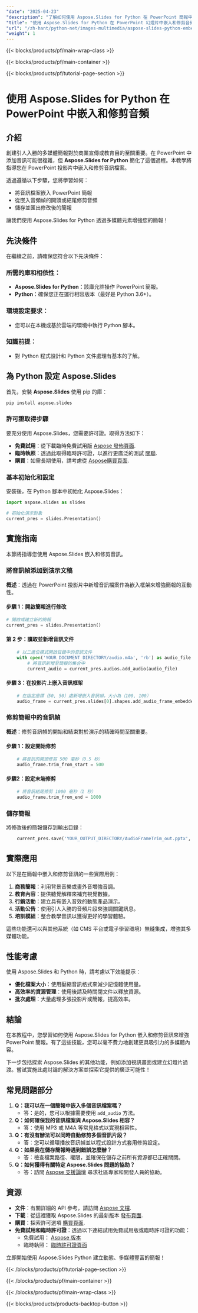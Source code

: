 ```yaml
---
"date": "2025-04-23"
"description": "了解如何使用 Aspose.Slides for Python 在 PowerPoint 簡報中嵌入和修剪音訊。使用多媒體無縫增強您的投影片。"
"title": "使用 Aspose.Slides for Python 在 PowerPoint 幻燈片中嵌入和修剪音頻"
"url": "/zh-hant/python-net/images-multimedia/aspose-slides-python-embed-trim-audio-powerpoint/"
"weight": 1
---
```


{{< blocks/products/pf/main-wrap-class >}}

{{< blocks/products/pf/main-container >}}

{{< blocks/products/pf/tutorial-page-section >}}
# 使用 Aspose.Slides for Python 在 PowerPoint 中嵌入和修剪音頻

## 介紹

創建引人入勝的多媒體簡報對於商業宣傳或教育目的至關重要。在 PowerPoint 中添加音訊可能很複雜，但 **Aspose.Slides for Python** 簡化了這個過程。本教學將指導您在 PowerPoint 投影片中嵌入和修剪音訊檔案。

透過遵循以下步驟，您將學習如何：
- 將音訊檔案嵌入 PowerPoint 簡報
- 從嵌入音頻幀的開頭或結尾修剪音頻
- 儲存並匯出修改後的簡報

讓我們使用 Aspose.Slides for Python 透過多媒體元素增強您的簡報！

## 先決條件
在繼續之前，請確保您符合以下先決條件：

### 所需的庫和相依性：
- **Aspose.Slides for Python**：該庫允許操作 PowerPoint 簡報。
- **Python**：確保您正在運行相容版本（最好是 Python 3.6+）。

### 環境設定要求：
- 您可以在本機或基於雲端的環境中執行 Python 腳本。

### 知識前提：
- 對 Python 程式設計和 Python 文件處理有基本的了解。

## 為 Python 設定 Aspose.Slides
首先，安裝 **Aspose.Slides** 使用 pip 的庫：

```bash
pip install aspose.slides
```

### 許可證取得步驟
要充分使用 Aspose.Slides，您需要許可證。取得方法如下：
- **免費試用**：從下載臨時免費試用版 [Aspose 發佈頁面](https://releases。aspose.com/slides/python-net/).
- **臨時執照**：透過此取得臨時許可證，以進行更廣泛的測試 [關聯](https://purchase。aspose.com/temporary-license/).
- **購買**：如需長期使用，請考慮從 [Aspose購買頁面](https://purchase。aspose.com/buy).

### 基本初始化和設定
安裝後，在 Python 腳本中初始化 Aspose.Slides：

```python
import aspose.slides as slides

# 初始化演示對象
current_pres = slides.Presentation()
```

## 實施指南
本節將指導您使用 Aspose.Slides 嵌入和修剪音訊。

### 將音訊幀添加到演示文稿
**概述**：透過在 PowerPoint 投影片中新增音訊檔案作為嵌入框架來增強簡報的互動性。

#### 步驟 1：開啟簡報進行修改
```python
# 開啟或建立新的簡報
current_pres = slides.Presentation()
```

#### 第 2 步：讀取並新增音訊文件
```python
    # 以二進位模式開啟目錄中的音訊文件
    with open('YOUR_DOCUMENT_DIRECTORY/audio.m4a', 'rb') as audio_file:
        # 將音訊新增至簡報的集合中
        current_audio = current_pres.audios.add_audio(audio_file)
```

#### 步驟 3：在投影片上嵌入音訊框架
```python
    # 在指定座標（50, 50）處新增嵌入音訊幀，大小為（100, 100）
    audio_frame = current_pres.slides[0].shapes.add_audio_frame_embedded(50, 50, 100, 100, current_audio)
```

### 修剪簡報中的音訊幀
**概述**：修剪音訊幀的開始和結束對於演示的精確時間至關重要。

#### 步驟 1：設定開始修剪
```python
    # 將音訊的開頭修剪 500 毫秒（0.5 秒）
    audio_frame.trim_from_start = 500
```

#### 步驟2：設定末端修剪
```python
    # 將音訊結尾修剪 1000 毫秒（1 秒）
    audio_frame.trim_from_end = 1000
```

### 儲存簡報
將修改後的簡報儲存到輸出目錄：
```python
    current_pres.save('YOUR_OUTPUT_DIRECTORY/AudioFrameTrim_out.pptx', slides.export.SaveFormat.PPTX)
```

## 實際應用
以下是在簡報中嵌入和修剪音訊的一些實際用例：
1. **商務簡報**：利用背景音樂或畫外音增強音調。
2. **教育內容**：提供聽覺解釋來補充視覺數據。
3. **行銷活動**：建立具有嵌入音效的動態產品演示。
4. **活動公告**：使用引人入勝的音頻片段來強調關鍵訊息。
5. **培訓模組**：整合教學音訊以獲得更好的學習體驗。

這些功能還可以與其他系統（如 CMS 平台或電子學習環境）無縫集成，增強其多媒體功能。

## 性能考慮
使用 Aspose.Slides 和 Python 時，請考慮以下效能提示：
- **優化檔案大小**：使用壓縮音訊格式來減少記憶體使用量。
- **高效率的資源管理**：使用後請及時關閉文件以釋放資源。
- **批次處理**：大量處理多張投影片或簡報，提高效率。

## 結論
在本教程中，您學習如何使用 Aspose.Slides for Python 嵌入和修剪音訊來增強 PowerPoint 簡報。有了這些技能，您可以毫不費力地創建更具吸引力的多媒體內容。

下一步包括探索 Aspose.Slides 的其他功能，例如添加視訊畫面或建立幻燈片過渡。嘗試實施此處討論的解決方案並探索它提供的廣泛可能性！

## 常見問題部分
1. **Q：我可以在一個簡報中嵌入多個音訊檔案嗎？**
   - 答：是的，您可以根據需要使用 `add_audio` 方法。
2. **Q：如何確保我的音訊檔案與 Aspose.Slides 相容？**
   - 答：使用 MP3 或 M4A 等常見格式以實現相容性。
3. **Q：有沒有辦法可以同時自動修剪多個音訊片段？**
   - 答：您可以循環播放音訊幀並以程式設計方式套用修剪設定。
4. **Q：如果我在儲存簡報時遇到錯誤怎麼辦？**
   - 答：檢查檔案路徑、權限，並確保在儲存之前所有資源都已正確關閉。
5. **Q：如何獲得有關特定 Aspose.Slides 問題的協助？**
   - 答：訪問 [Aspose 支援論壇](https://forum.aspose.com/c/slides/11) 尋求社區專家和開發人員的協助。

## 資源
- **文件**：有關詳細的 API 參考，請訪問 [Aspose 文檔](https://reference。aspose.com/slides/python-net/).
- **下載**：從這裡獲取 Aspose.Slides 的最新版本 [發布頁面](https://releases。aspose.com/slides/python-net/).
- **購買**：探索許可選項 [購買頁面](https://purchase。aspose.com/buy).
- **免費試用和臨時許可證**：透過以下連結試用免費試用版或臨時許可證的功能：
  - 免費試用： [Aspose 版本](https://releases.aspose.com/slides/python-net/)
  - 臨時執照： [臨時許可證頁面](https://purchase.aspose.com/temporary-license/)

立即開始使用 Aspose.Slides Python 建立動態、多媒體豐富的簡報！

{{< /blocks/products/pf/tutorial-page-section >}}

{{< /blocks/products/pf/main-container >}}

{{< /blocks/products/pf/main-wrap-class >}}

{{< blocks/products/products-backtop-button >}}
